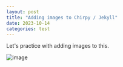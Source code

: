 ```yaml
---
layout: post
title: "Adding images to Chirpy / Jekyll"
date: 2023-10-14
categories: test
---
```



Let's practice with adding images to this. 

![image](/assets/lib/Avatar.png)

